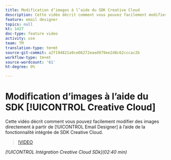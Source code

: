 ```yaml
---
title: Modification d’images à l’aide du SDK Creative Cloud
description: Cette vidéo décrit comment vous pouvez facilement modifier des images directement à partir du Concepteur de courriers électroniques à l’aide de la fonctionnalité intégrée Adobe Creative SDK.
feature: email designer
topics: null
kt: 1427
doc-type: feature video
activity: use
team: TM
translation-type: tm+mt
source-git-commit: a2f194821a9ce06272eaed979ee2d8c62cccac2b
workflow-type: tm+mt
source-wordcount: '61'
ht-degree: 0%

---
```



# Modification d’images à l’aide du SDK [!UICONTROL Creative Cloud]

Cette vidéo décrit comment vous pouvez facilement modifier des images directement à partir de [!UICONTROL Email Designer] à l’aide de la fonctionnalité intégrée de SDK  Creative Cloud.

>[!VIDEO](https://video.tv.adobe.com/v/23117?quality=12)

*[!UICONTROL Intégration Creative Cloud SDk](02:40 min)*
